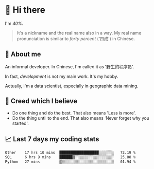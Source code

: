 # 👋 Hi there

I'm *40%*.

> It's a nickname and the real name also in a way.
> My real name pronunciation is similar to *forty percent* ('四成') in Chinese.

## :speech_balloon: About me

An informal developer. In Chinese, I'm called it as '野生的程序员'.

In fact, _development_ is not my main work. It's my hobby.

Actually, I'm a data scientist, especially in geographic data mining.

## :see_no_evil: Creed which I believe

- Do one thing and do the best. That also means 'Less is more'.
- Do the thing until to the end. That also means 'Never forget why you started'.

## :chart_with_upwards_trend: Last 7 days my coding stats

<!--START_SECTION:waka-->

```txt
Other    17 hrs 10 mins  ██████████████████░░░░░░░   72.19 %
SQL      6 hrs 9 mins    ██████▒░░░░░░░░░░░░░░░░░░   25.88 %
Python   27 mins         ▒░░░░░░░░░░░░░░░░░░░░░░░░   01.94 %
```

<!--END_SECTION:waka-->
